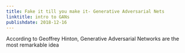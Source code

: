 ```yaml
---
title: Fake it till you make it- Generative Adversarial Nets
linktitle: intro to GANs
publishdate: 2018-12-16
---
```


According to Geoffrey Hinton, Generative Adversarial Networks are the most remarkable idea 